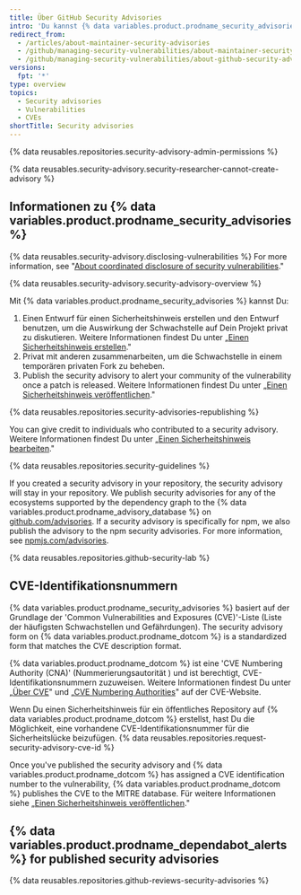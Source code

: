 ```yaml
---
title: Über GitHub Security Advisories
intro: 'Du kannst {% data variables.product.prodname_security_advisories %} verwenden, um auf privater Ebene Sicherheitslücken in Deinem Repository zu diskutieren, sie zu beheben und Informationen dazu zu veröffentlichen.'
redirect_from:
  - /articles/about-maintainer-security-advisories
  - /github/managing-security-vulnerabilities/about-maintainer-security-advisories
  - /github/managing-security-vulnerabilities/about-github-security-advisories
versions:
  fpt: '*'
type: overview
topics:
  - Security advisories
  - Vulnerabilities
  - CVEs
shortTitle: Security advisories
---
```


{% data reusables.repositories.security-advisory-admin-permissions %}

{% data reusables.security-advisory.security-researcher-cannot-create-advisory %}

## Informationen zu {% data variables.product.prodname_security_advisories %}

{% data reusables.security-advisory.disclosing-vulnerabilities %} For more information, see "[About coordinated disclosure of security vulnerabilities](/code-security/security-advisories/about-coordinated-disclosure-of-security-vulnerabilities)."

{% data reusables.security-advisory.security-advisory-overview %}

Mit {% data variables.product.prodname_security_advisories %} kannst Du:

1. Einen Entwurf für einen Sicherheitshinweis erstellen und den Entwurf benutzen, um die Auswirkung der Schwachstelle auf Dein Projekt privat zu diskutieren. Weitere Informationen findest Du unter „[Einen Sicherheitshinweis erstellen](/github/managing-security-vulnerabilities/creating-a-security-advisory)."
2. Privat mit anderen zusammenarbeiten, um die Schwachstelle in einem temporären privaten Fork zu beheben.
3. Publish the security advisory to alert your community of the vulnerability once a patch is released. Weitere Informationen findest Du unter „[Einen Sicherheitshinweis veröffentlichen](/github/managing-security-vulnerabilities/publishing-a-security-advisory)."

{% data reusables.repositories.security-advisories-republishing %}

You can give credit to individuals who contributed to a security advisory. Weitere Informationen findest Du unter „[Einen Sicherheitshinweis bearbeiten](/github/managing-security-vulnerabilities/editing-a-security-advisory#about-credits-for-security-advisories)."

{% data reusables.repositories.security-guidelines %}

If you created a security advisory in your repository, the security advisory will stay in your repository. We publish security advisories for any of the ecosystems supported by the dependency graph to the {% data variables.product.prodname_advisory_database %} on [github.com/advisories](https://github.com/advisories). If a security advisory is specifically for npm, we also publish the advisory to the npm security advisories. For more information, see [npmjs.com/advisories](https://www.npmjs.com/advisories).

{% data reusables.repositories.github-security-lab %}

## CVE-Identifikationsnummern

{% data variables.product.prodname_security_advisories %} basiert auf der Grundlage der 'Common Vulnerabilities and Exposures (CVE)'-Liste (Liste der häufigsten Schwachstellen und Gefährdungen). The security advisory form on {% data variables.product.prodname_dotcom %} is a standardized form that matches the CVE description format.

{% data variables.product.prodname_dotcom %} ist eine 'CVE Numbering Authority (CNA)' (Nummerierungsautorität ) und ist berechtigt, CVE-Identifikationsnummern zuzuweisen. Weitere Informationen findest Du unter „[Über CVE](https://cve.mitre.org/about/index.html)" und „[CVE Numbering Authorities](https://cve.mitre.org/cve/cna.html)" auf der CVE-Website.

Wenn Du einen Sicherheitshinweis für ein öffentliches Repository auf {% data variables.product.prodname_dotcom %} erstellst, hast Du die Möglichkeit, eine vorhandene CVE-Identifikationsnummer für die Sicherheitslücke beizufügen. {% data reusables.repositories.request-security-advisory-cve-id %}

Once you've published the security advisory and {% data variables.product.prodname_dotcom %} has assigned a CVE identification number to the vulnerability, {% data variables.product.prodname_dotcom %} publishes the CVE to the MITRE database. Für weitere Informationen siehe „[Einen Sicherheitshinweis veröffentlichen](/github/managing-security-vulnerabilities/publishing-a-security-advisory#requesting-a-cve-identification-number)."

## {% data variables.product.prodname_dependabot_alerts %} for published security advisories

{% data reusables.repositories.github-reviews-security-advisories %}
